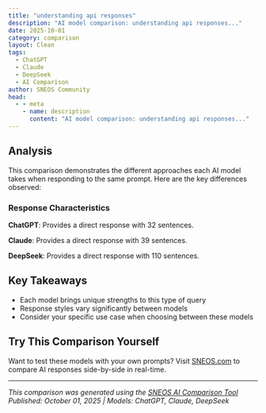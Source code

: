 ```yaml
---
title: "understanding api responses"
description: "AI model comparison: understanding api responses..."
date: 2025-10-01
category: comparison
layout: Clean
tags:
  - ChatGPT
  - Claude
  - DeepSeek
  - AI Comparison
author: SNEOS Community
head:
  - - meta
    - name: description
      content: "AI model comparison: understanding api responses..."
---
```


<ChatComparison
  title="understanding api responses"
  prompt="understanding api responses"
  :responses='{
    "ChatGPT": "Sure! Understanding API responses is important when working with APIs. Here\u2019s a basic overview to help you understand them:\n\n### What is an API Response?\nAn API response is the data sent back from a server when you make a request to an API endpoint. It tells you the result of your request \u2014 whether it was successful or if there were errors \u2014 and often includes the data you asked for.\n\n### Components of an API Response\n\n1. **Status Code**  \n   A numeric code that indicates the result of the HTTP request. Common codes include:  \n   - **200 OK**: The request was successful.  \n   - **201 Created**: A resource was successfully created.  \n   - **400 Bad Request**: The request was malformed or invalid.  \n   - **401 Unauthorized**: Authentication is required or failed.  \n   - **403 Forbidden**: You don\u2019t have permission to access this resource.  \n   - **404 Not Found**: The resource was not found.  \n   - **500 Internal Server Error**: Something went wrong on the server.\n\n2. **Headers**  \n   Metadata about the response such as content type, content length, server information, caching policies, etc.  \n   Example:  \n   \u0060\u0060\u0060\n   Content-Type: application/json\n   Cache-Control: no-cache\n   \u0060\u0060\u0060\n\n3. **Body (Payload)**  \n   The main data returned by the server. Often, this is in JSON or XML format, containing the requested information or details about errors.  \n   Example JSON response:  \n   \u0060\u0060\u0060json\n   {\n     \u0022id\u0022: 123,\n     \u0022name\u0022: \u0022John Doe\u0022,\n     \u0022email\u0022: \u0022john@example.com\u0022\n   }\n   \u0060\u0060\u0060\n\n### How to Interpret API Responses\n\n- **Check the Status Code** first to see if the request was successful.\n- **Read the response body** to get the requested data or error details.\n- **Use headers** if needed to understand metadata or control caching.\n\n### Example\n\nIf you call a REST API endpoint like:\n\n\u0060\u0060\u0060\nGET https://api.example.com/users/123\n\u0060\u0060\u0060\n\nYou might get this response:\n\n\u0060\u0060\u0060\nHTTP/1.1 200 OK\nContent-Type: application/json\n\n{\n  \u0022id\u0022: 123,\n  \u0022name\u0022: \u0022John Doe\u0022,\n  \u0022email\u0022: \u0022john@example.com\u0022\n}\n\u0060\u0060\u0060\n\n### Tips for Working with API Responses\n\n- Use tools like Postman or curl to test API responses.\n- Handle error status codes in your code to improve user experience.\n- Parse JSON responses using built-in functions in your programming language.\n- Check API documentation for specific response formats and error codes.\n\nIf you have a specific API response you\u0027d like help understanding, feel free to share it!",
    "Claude": "I\u0027ll help you understand API responses! Here\u0027s a comprehensive guide covering the key aspects:\n\n## What are API Responses?\n\nAPI responses are the data sent back from a server after you make an API request. They contain the information you requested plus metadata about the operation.\n\n## Common Response Formats\n\n### JSON (Most Common)\n\u0060\u0060\u0060json\n{\n  \u0022status\u0022: \u0022success\u0022,\n  \u0022data\u0022: {\n    \u0022id\u0022: 123,\n    \u0022name\u0022: \u0022John Doe\u0022,\n    \u0022email\u0022: \u0022john@example.com\u0022\n  },\n  \u0022message\u0022: \u0022User retrieved successfully\u0022\n}\n\u0060\u0060\u0060\n\n### XML\n\u0060\u0060\u0060xml\n\u003Cresponse\u003E\n  \u003Cstatus\u003Esuccess\u003C/status\u003E\n  \u003Cdata\u003E\n    \u003Cid\u003E123\u003C/id\u003E\n    \u003Cname\u003EJohn Doe\u003C/name\u003E\n    \u003Cemail\u003Ejohn@example.com\u003C/email\u003E\n  \u003C/data\u003E\n\u003C/response\u003E\n\u0060\u0060\u0060\n\n## HTTP Status Codes\n\nUnderstanding status codes is crucial:\n\n### Success (2xx)\n- **200 OK** - Request successful\n- **201 Created** - Resource created successfully\n- **204 No Content** - Success, but no data to return\n\n### Client Errors (4xx)\n- **400 Bad Request** - Invalid request format\n- **401 Unauthorized** - Authentication required\n- **403 Forbidden** - Access denied\n- **404 Not Found** - Resource doesn\u0027t exist\n- **429 Too Many Requests** - Rate limit exceeded\n\n### Server Errors (5xx)\n- **500 Internal Server Error** - Server-side error\n- **503 Service Unavailable** - Server temporarily down\n\n## Response Structure Components\n\n### 1. Headers\n\u0060\u0060\u0060\nContent-Type: application/json\nContent-Length: 1234\nCache-Control: no-cache\nX-Rate-Limit-Remaining: 99\n\u0060\u0060\u0060\n\n### 2. Body/Data\nThe actual content you requested.\n\n### 3. Metadata\nInformation about the response itself.\n\n## Common Response Patterns\n\n### Success Response\n\u0060\u0060\u0060json\n{\n  \u0022success\u0022: true,\n  \u0022data\u0022: {\n    \u0022users\u0022: [\n      {\u0022id\u0022: 1, \u0022name\u0022: \u0022Alice\u0022},\n      {\u0022id\u0022: 2, \u0022name\u0022: \u0022Bob\u0022}\n    ]\n  },\n  \u0022pagination\u0022: {\n    \u0022page\u0022: 1,\n    \u0022total_pages\u0022: 5,\n    \u0022total_items\u0022: 50\n  }\n}\n\u0060\u0060\u0060\n\n### Error Response\n\u0060\u0060\u0060json\n{\n  \u0022success\u0022: false,\n  \u0022error\u0022: {\n    \u0022code\u0022: \u0022VALIDATION_ERROR\u0022,\n    \u0022message\u0022: \u0022Invalid email format\u0022,\n    \u0022details\u0022: {\n      \u0022field\u0022: \u0022email\u0022,\n      \u0022value\u0022: \u0022invalid-email\u0022\n    }\n  }\n}\n\u0060\u0060\u0060\n\n## Parsing Responses in Different Languages\n\n### JavaScript\n\u0060\u0060\u0060javascript\nfetch(\u0027/api/users\u0027)\n  .then(response =\u003E {\n    if (!response.ok) {\n      throw new Error(\u0060HTTP error! status: ${response.status}\u0060);\n    }\n    return response.json();\n  })\n  .then(data =\u003E {\n    console.log(\u0027Success:\u0027, data);\n  })\n  .catch(error =\u003E {\n    console.error(\u0027Error:\u0027, error);\n  });\n\u0060\u0060\u0060\n\n### Python\n\u0060\u0060\u0060python\nimport requests\n\nresponse = requests.get(\u0027/api/users\u0027)\n\nif response.status_code == 200:\n    data = response.json()\n    print(\u0022Success:\u0022, data)\nelse:\n    print(f\u0022Error: {response.status_code}\u0022)\n    print(response.text)\n\u0060\u0060\u0060\n\n### Java\n\u0060\u0060\u0060java\n// Using HttpClient (Java 11\u002B)\nHttpResponse\u003CString\u003E response = client.send(request, \n    HttpResponse.BodyHandlers.ofString());\n\nif (response.statusCode() == 200) {\n    String jsonResponse = response.body();\n    // Parse JSON here\n} else {\n    System.out.println(\u0022Error: \u0022 \u002B response.statusCode());\n}\n\u0060\u0060\u0060\n\n## Best Practices for Handling Responses\n\n### 1. Always Check Status Codes\n\u0060\u0060\u0060javascript\nif (response.status \u003E= 200 \u0026\u0026 response.status \u003C 300) {\n  // Success\n} else {\n  // Handle error\n}\n\u0060\u0060\u0060\n\n### 2. Handle Different Error Types\n\u0060\u0060\u0060javascript\nswitch (response.status) {\n  case 400:\n    // Bad request - show validation errors\n    break;\n  case 401:",
    "DeepSeek": "Of course! Understanding API responses is a fundamental skill for any developer working with web services. Let\u0027s break it down from basic concepts to advanced interpretation.\n\n### 1. The Core Components of an API Response\n\nAn API response is what a server sends back to a client (like your app or browser) after it processes a request. It has two main parts:\n\n#### A. The HTTP Status Code\nThis is a 3-digit code that quickly tells you if the request was successful, failed, or something else. It\u0027s the server\u0027s way of saying \u0022OK,\u0022 \u0022Not Found,\u0022 or \u0022You messed up.\u0022\n\n**Key Status Code Categories:**\n\n*   **2xx Success:**\n    *   \u0060200 OK\u0060: The standard success response.\n    *   \u0060201 Created\u0060: Successfully created a new resource (common after a \u0060POST\u0060 request).\n    *   \u0060204 No Content\u0060: Success, but there\u0027s no body to return (common after a \u0060DELETE\u0060).\n\n*   **3xx Redirection:** The request needs further action to be completed.\n\n*   **4xx Client Error:** **You** made a mistake.\n    *   \u0060400 Bad Request\u0060: The server couldn\u0027t understand the request due to invalid syntax (e.g., missing a required field).\n    *   \u0060401 Unauthorized\u0060: Authentication is required and has failed or not been provided.\n    *   \u0060403 Forbidden\u0060: You are authenticated, but you don\u0027t have permission to access the resource.\n    *   \u0060404 Not Found\u0060: The requested resource could not be found on the server.\n    *   \u0060429 Too Many Requests\u0060: You\u0027ve hit a rate limit.\n\n*   **5xx Server Error:** **The server** failed.\n    *   \u0060500 Internal Server Error\u0060: A generic error message when the server encountered an unexpected condition.\n    *   \u0060502 Bad Gateway\u0060: The server was acting as a gateway and got an invalid response from the upstream server.\n    *   \u0060503 Service Unavailable\u0060: The server is down for maintenance or is overloaded.\n\n#### B. The Response Body\nThis is the actual data you\u0027re interested in, typically in a structured format like **JSON** (most common), XML, or sometimes plain text.\n\n**Example of a JSON Response Body:**\n\u0060\u0060\u0060json\n{\n  \u0022status\u0022: \u0022success\u0022,\n  \u0022data\u0022: {\n    \u0022user\u0022: {\n      \u0022id\u0022: 12345,\n      \u0022name\u0022: \u0022Jane Doe\u0022,\n      \u0022email\u0022: \u0022jane.doe@example.com\u0022\n    }\n  }\n}\n\u0060\u0060\u0060\n\n---\n\n### 2. How to Read and Understand a Response (A Practical Walkthrough)\n\nLet\u0027s look at a real-world example. You\u0027ve made a \u0060GET\u0060 request to \u0060https://api.example.com/v1/users/12345\u0060.\n\n#### Scenario 1: Success\n\n**Response:**\n*   **Status Code:** \u0060200 OK\u0060\n*   **Body:**\n    \u0060\u0060\u0060json\n    {\n      \u0022id\u0022: 12345,\n      \u0022name\u0022: \u0022Jane Doe\u0022,\n      \u0022email\u0022: \u0022jane.doe@example.com\u0022,\n      \u0022is_active\u0022: true\n    }\n    \u0060\u0060\u0060\n**Interpretation:** Everything worked perfectly! The server found user \u006012345\u0060 and is sending you their details in a clear JSON object. You can now use this data in your application.\n\n#### Scenario 2: Client Error (You made a typo)\n\n**Response:**\n*   **Status Code:** \u0060404 Not Found\u0060\n*   **Body:**\n    \u0060\u0060\u0060json\n    {\n      \u0022error\u0022: {\n        \u0022code\u0022: 404,\n        \u0022message\u0022: \u0022User not found with id \u0027123456\u0027\u0022\n      }\n    }\n    \u0060\u0060\u0060\n**Interpretation:** The status code immediately tells you it\u0027s a client error. The body provides helpful details: you used an ID (\u0060123456\u0060) that doesn\u0027t exist in the system. You need to correct the user ID in your request.\n\n#### Scenario 3: Client Error (You\u0027re not allowed)\n\n**Response:**\n*   **Status Code:** \u0060403 Forbidden\u0060\n*   **Body:**\n    \u0060\u0060\u0060json\n    {\n      \u0022error\u0022: {\n        \u0022code\u0022: 403,\n        \u0022message\u0022: \u0022Insufficient permissions to view this user profile.\u0022\n      }\n    }\n    \u0060\u0060\u0060\n**Interpretation:** You are logged in (\u0060401\u0060 would mean you aren\u0027t), but your account isn\u0027t allowed to see the profile of user \u006012345\u0060. You need to either request higher privileges or not attempt this action.\n\n---\n\n### 3. How to Inspect API Responses\n\nYou don\u0027t need to write code to start understanding APIs. You can use tools to experiment.\n\n#### Using a Tool like Postman or Insomnia\nThese are dedicated API clients.\n1.  Enter the API URL.\n2.  Set the correct HTTP method (GET, POST, etc.).\n3.  Add any required headers (e.g., \u0060Authorization: Bearer YOUR_API_KEY\u0060).\n4.  Click \u0022Send.\u0022\n5.  **Look at the Status Code and Body at the bottom.** This is the best way to learn.\n\n#### Using Your Browser\u0027s Developer Tools\n1.  Open Developer Tools (\u0060F12\u0060).\n2.  Go to the \u0022Network\u0022 tab.\n3.  Perform an action on a website that fetches data (e.g., load new comments).\n4.  You\u0027ll see a list of network requests. Click on one.\n5.  You can see the **Status Code** (e.g., \u0060200\u0060) and the **Response** body by clicking the \u0022Response\u0022 tab.\n\n#### Using \u0060curl\u0060 in the Terminal\nA quick command-line method.\n\u0060\u0060\u0060bash\ncurl -i https://api.github.com/users/octocat\n\u0060\u0060\u0060\nThe \u0060-i\u0060 flag includes the response headers, which contain the status code.\n\n---\n\n### 4. Best Practices for Handling Responses in Your Code\n\nNever assume an API response will be successful. Your code must handle all possibilities.\n\n**Example in Python (using the \u0060requests\u0060 library):**\n\n\u0060\u0060\u0060python\nimport requests\n\nresponse = requests.get(\u0027https://api.example.com/v1/users/12345\u0027)\n\n# First, ALWAYS check the status code\nif response.status_code == 200:\n    # Success! Parse the JSON data.\n    data = response.json()\n    print(f\u0022User\u0027s name is: {data[\u0027name\u0027]}\u0022)\nelif response.status_code == 404:\n    # Handle the specific \u0022Not Found\u0022 error\n    error_data = response.json()\n    print(f\u0022Error: {error_data[\u0027error\u0027][\u0027message\u0027]}\u0022)\nelif response.status_code == 403:\n    # Handle the \u0022Forbidden\u0022 error\n    print(\u0022You don\u0027t have permission to do that.\u0022)\nelif response.status_code \u003E= 500:\n    # Handle all server errors\n    print(\u0022The server is having issues. Please try again later.\u0022)\nelse:\n    # Handle any other unexpected status codes\n    print(f\u0022An unexpected error occurred: {response.status_code}\u0022)\n\u0060\u0060\u0060\n\n### Key Takeaways\n\n1.  **Always Check the Status Code First:** It\u0027s your quickest indicator of success or failure.\n2.  **Read the Response Body for Details:** The body will usually explain *why* something failed or give you the data you need.\n3.  **Never Trust the Response 100%:** Validate that the data you received has the structure and types you expect before using it.\n4.  **Handle Errors Gracefully:** Your users should never see a raw API error. Your code should catch errors and show a friendly message.\n5.  **Consult the API Documentation:** The docs are the ultimate source of truth for what a specific endpoint will return, including all possible status codes and the structure of the response body."
  }'
  published-date="18:57"
/>

## Analysis

This comparison demonstrates the different approaches each AI model takes when responding to the same prompt. Here are the key differences observed:

### Response Characteristics

**ChatGPT**: Provides a direct response with 32 sentences. 

**Claude**: Provides a direct response with 39 sentences. 

**DeepSeek**: Provides a direct response with 110 sentences. 

## Key Takeaways

- Each model brings unique strengths to this type of query
- Response styles vary significantly between models
- Consider your specific use case when choosing between these models

## Try This Comparison Yourself

Want to test these models with your own prompts? Visit [SNEOS.com](https://sneos.com) to compare AI responses side-by-side in real-time.

---

*This comparison was generated using the [SNEOS AI Comparison Tool](https://sneos.com)*
*Published: October 01, 2025 | Models: ChatGPT, Claude, DeepSeek*
